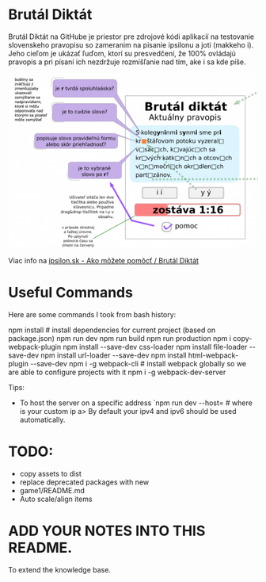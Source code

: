 # Brutál Diktát
Brutál Diktát na GitHube je priestor pre zdrojové kódi aplikacií na testovanie slovenskeho pravopisu so zameranim na pisanie ipsilonu a joti (makkeho i). Jeho cieľom je ukázať ľuďom, ktorí su presvedčení, že 100% ovládajú pravopis a pri písaní ich nezdržuje rozmíšľanie nad tím, ake i sa kde píše.

![Navrh](game1/brutal-sample-595x417.png)

Viac info na [ipsilon.sk - Ako môžete pomôcť / Brutál Diktát](https://ypsilon.sk/brutal-diktat-vyvoj-aplikacie/)


# Useful Commands

Here are some commands I took from bash history:

npm install # install dependencies for current project (based on package.json)
npm run dev
npm run build
npm run production
npm i copy-webpack-plugin
npm install --save-dev css-loader
npm install file-loader --save-dev
npm install url-loader --save-dev
npm install html-webpack-plugin --save-dev
npm i -g webpack-cli # install webpack globally so we are able to configure projects with it
npm i -g webpack-dev-server


Tips:

* To host the server on a specific address `npm run dev --host=<ip> # where <ip> is your custom ip a>
By default your ipv4 and ipv6 should be used automatically.

# TODO: 

* copy assets to dist
* replace deprecated packages with new
* game1/README.md
* Auto scale/align items

# ADD YOUR NOTES INTO THIS README.

To extend the knowledge base.

